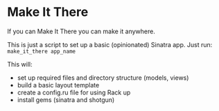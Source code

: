 # Make It There

If you can Make It There you can make it anywhere.

This is just a script to set up a basic (opinionated) Sinatra app. Just run: `make_it_there app_name`

This will:
- set up required files and directory structure (models, views)
- build a basic layout template
- create a config.ru file for using Rack up
- install gems (sinatra and shotgun)
